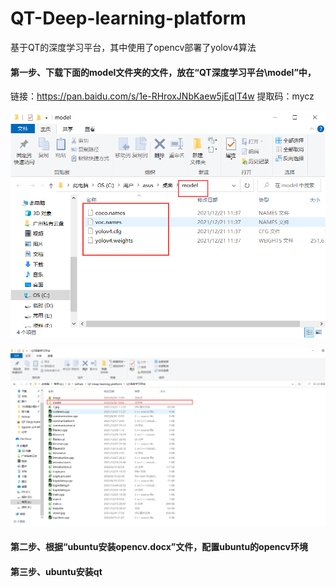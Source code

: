 # QT-Deep-learning-platform
基于QT的深度学习平台，其中使用了opencv部署了yolov4算法



#### 第一步、下载下面的model文件夹的文件，放在“QT深度学习平台\model”中，

链接：https://pan.baidu.com/s/1e-RHroxJNbKaew5jEqIT4w 提取码：mycz

![image-20220628184420286](img/1.png)

![image-20220628184420286](img/2.png)

#### 第二步、根据“ubuntu安装opencv.docx”文件，配置ubuntu的opencv环境



#### 第三步、ubuntu安装qt
